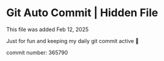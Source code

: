 # Git Auto Commit | Hidden File

This file was added Feb 12, 2025

Just for fun and keeping my daily git commit active 🤪

commit number: 365790
